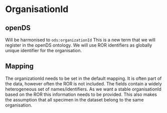# OrganisationId

## openDS
Will be harmonised to `ods:organizationId`
This is a new term that we will register in the openDS ontology.
We will use ROR identifiers as globally unique identifier for the organisation.

## Mapping
The organizationId needs to be set in the default mapping.
It is often part of the data, however often the ROR is not included.
The fields contain a widely heterogeneous set of names/identifiers.
As we want a stable organisationId based on the ROR this information needs to be provided.
This also makes the assumption that all specimen in the dataset belong to the same organisation.

